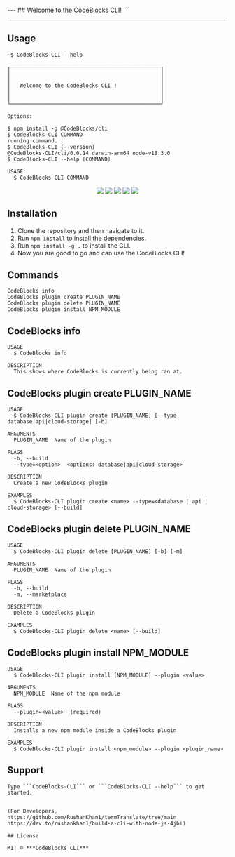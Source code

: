 

 <br>
---
## Welcome to the CodeBlocks CLI!
```

---

## Usage

```
~$ CodeBlocks-CLI --help

┌────────────────────────────────────────────────┐
│                                                │
│                                                │
│   Welcome to the CodeBlocks CLI !              │
│                                                │
│                                                │
└────────────────────────────────────────────────┘

Options:

$ npm install -g @CodeBlocks/cli
$ CodeBlocks-CLI COMMAND
running command...
$ CodeBlocks-CLI (--version)
@CodeBlocks-CLI/cli/0.0.14 darwin-arm64 node-v18.3.0
$ CodeBlocks-CLI --help [COMMAND]

USAGE:
  $ CodeBlocks-CLI COMMAND
```
<p align="center">
   <img  src="https://img.shields.io/badge/license-MIT-green">
 <img  src="https://img.shields.io/badge/build-passing-brightgreen">
   <img  src="https://img.shields.io/badge/version-1.0.0-orange">
   <img  src="https://img.shields.io/badge/npm-v6.14.8-blue">
  <img  src="https://img.shields.io/badge/node-v12.18.2-yellow">
 </p>


## Installation

1. Clone the repository and then navigate to it.
2. Run ```npm install``` to install the dependencies.
3. Run ```npm install -g .``` to install the CLI.
4. Now you are good to go and can use the CodeBlocks CLI!<br>

## Commands
```
CodeBlocks info
CodeBlocks plugin create PLUGIN_NAME
CodeBlocks plugin delete PLUGIN_NAME
CodeBlocks plugin install NPM_MODULE
```
## CodeBlocks info
```
USAGE
  $ CodeBlocks info

DESCRIPTION
  This shows where CodeBlocks is currently being ran at.
```
## CodeBlocks plugin create PLUGIN_NAME
```
USAGE
  $ CodeBlocks-CLI plugin create [PLUGIN_NAME] [--type database|api|cloud-storage] [-b]

ARGUMENTS
  PLUGIN_NAME  Name of the plugin

FLAGS
  -b, --build
  --type=<option>  <options: database|api|cloud-storage>

DESCRIPTION
  Create a new CodeBlocks plugin

EXAMPLES
  $ CodeBlocks-CLI plugin create <name> --type=<database | api | cloud-storage> [--build]
```
## CodeBlocks plugin delete PLUGIN_NAME
```
USAGE
  $ CodeBlocks-CLI plugin delete [PLUGIN_NAME] [-b] [-m]

ARGUMENTS
  PLUGIN_NAME  Name of the plugin

FLAGS
  -b, --build
  -m, --marketplace

DESCRIPTION
  Delete a CodeBlocks plugin

EXAMPLES
  $ CodeBlocks-CLI plugin delete <name> [--build]
```
## CodeBlocks plugin install NPM_MODULE
```
USAGE
  $ CodeBlocks-CLI plugin install [NPM_MODULE] --plugin <value>

ARGUMENTS
  NPM_MODULE  Name of the npm module

FLAGS
  --plugin=<value>  (required)

DESCRIPTION
  Installs a new npm module inside a CodeBlocks plugin

EXAMPLES
  $ CodeBlocks-CLI plugin install <npm_module> --plugin <plugin_name>
```
## Support
```
Type ```CodeBlocks-CLI``` or ```CodeBlocks-CLI --help``` to get started.


(For Developers,
https://github.com/RushanKhan1/termTranslate/tree/main
https://dev.to/rushankhan1/build-a-cli-with-node-js-4jbi)

## License

MIT © ***CodeBlocks CLI***
